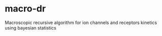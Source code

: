 # macro-dr
Macroscopic recursive algorithm for ion channels and receptors kinetics using bayesian statistics
